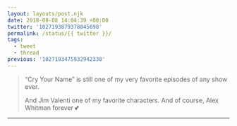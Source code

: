 ```yaml
---
layout: layouts/post.njk
date: 2018-08-08 14:04:39 +00:00
twitter: '1027193879378845698'
permalink: /status/{{ twitter }}/
tags: 
  - tweet
  - thread
previous: '1027193475932942338'
---
```


> “Cry Your Name” is still one of my very favorite episodes of any show ever. 
> 
> And Jim Valenti one of my favorite characters. And of course, Alex Whitman forever 💕

---
